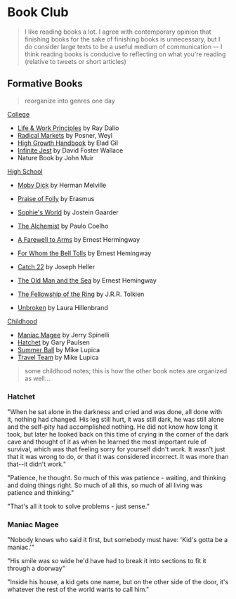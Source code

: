 # Book Club

> I like reading books a lot. I agree with contemporary opinion that finishing books for the sake of finishing books is unnecessary, but I do consider large texts to be a useful medium of communication -- I think reading books is conducive to reflecting on what you're reading (relative to tweets or short articles)

## Formative Books
> reorganize into genres one day

[College](#college)<br>
* [Life & Work Principles](#principles) by Ray Dalio
* [Radical Markets](#radical) by Posner, Weyl
* [High Growth Handbook](#hgh) by Elad Gil
* [Infinite Jest](#infinitejest) by David Foster Wallace
* Nature Book by John Muir

[High School](#highschool)<br>
* [Moby Dick](#mobydick) by Herman Melville
* [Praise of Folly](#praiseoffolly) by Erasmus
* [Sophie's World](#sophie) by Jostein Gaarder
* [The Alchemist](#thealchemist) by Paulo Coelho
* [A Farewell to Arms](#afarewelltoarms) by Ernest Hermingway
* [For Whom the Bell Tolls](#forwhomthebelltolls) by Ernest Hemingway

* [Catch 22](#catch22) by Joseph Heller
* [The Old Man and the Sea](#oldsea) by Ernest Hemingway
* [The Fellowship of the Ring](#fellowship) by J.R.R. Tolkien
* [Unbroken](#unbroken) by Laura Hillenbrand

[Childhood](#childhood) <br>
* [Maniac Magee](#maniac) by Jerry Spinelli
* [Hatchet](#hatchet) by Gary Paulsen
* [Summer Ball](#summerball) by Mike Lupica
* [Travel Team](#travelteam) by Mike Lupica

> some childhood notes; this is how the other book notes are organized as well...

### Hatchet <a name="hatchet"></a>

"When he sat alone in the darkness and cried and was done, all done with it, nothing had changed. His leg still hurt, it was still dark, he was still alone and the self-pity had accomplished nothing. He did not know how long it took, but later he looked back on this time of crying in the corner of the dark cave and thought of it as when he learned the most important rule of survival, which was that feeling sorry for yourself didn't work. It wasn't just that it was wrong to do, or that it was considered incorrect. It was more than that--it didn't work." 

"Patience, he thought. So much of this was patience - waiting, and thinking and doing things right. So much of all this, so much of all living was patience and thinking."

"That's all it took to solve problems - just sense.” 

### Maniac Magee <a name="maniacmagee"></a>

"Nobody knows who said it first, but somebody must have: 'Kid's gotta be a maniac.'"

"His smile was so wide he'd have had to break it into sections to fit it through a doorway"

"Inside his house, a kid gets one name, but on the other side of the door, it's whatever the rest of the world wants to call him."